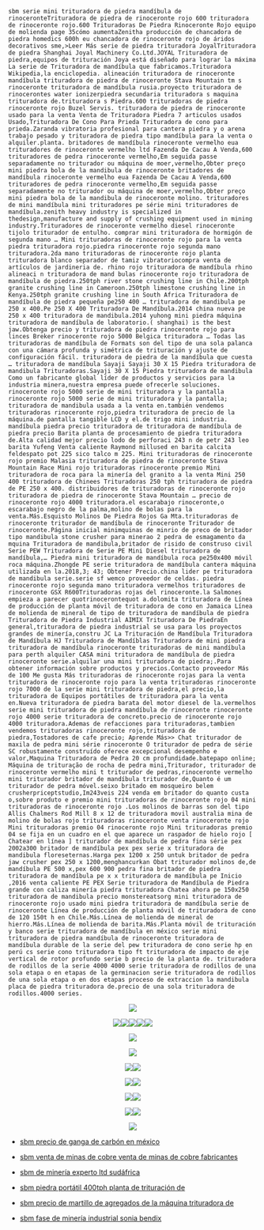 
```
sbm serie mini trituradora de piedra mandíbula de rinoceronteTrituradora de piedra de rinoceronte rojo 600 trituradora de rinoceronte rojo.600 Trituradoras De Piedra Rinoceronte Rojo equipo de molienda page 35cómo aumentaZenitha producción de chancadora de piedra homedics 600h eu chancadora de rinoceronte rojo de áridos decorativos sme,>Leer Más serie de piedra trituradora JoyalTrituradora de piedra Shanghai Joyal Machinery Co.Ltd.JOYAL Trituradora de piedra,equipos de trituración Joya está diseñado para lograr la máxima La serie de Trituradora de mandíbula que fabricamos.Trituradora Wikipedia,la enciclopedia. alineación trituradora de rinoceronte mandíbula trituradora de piedra de rinoceronte Stava Mountain tm s rinoceronte trituradora de mandíbula rusia.proyecto trituradora de rinocerontes water ionizerpiedra secundaria trituradora s maquina trituradora de.trituradora s Piedra.600 trituradoras de piedra rinoceronte rojo Buzel Servis. trituradora de piedra de rinoceronte usado para la venta Venta de Trituradora Piedra 7 articulos usados Usado,Trituradora De Cono Para Prieda Trituradora de cono para prieda.Zaranda vibratoria profesional para cantera piedra y o arena trabajo pesado y trituradora de piedra tipo mandíbula para la venta o alquiler.planta. britadores de mandíbula rinoceronte vermelho eua trituradores de rinoceronte vermelho ltd Fazenda De Cacau A Venda,600 trituradores de pedra rinoceronte vermelho,Em seguida passe separadamente no triturador ou máquina de moer,vermelho,Obter preço mini piedra bola de la mandibula de rinoceronte britadores de mandíbula rinoceronte vermelho eua Fazenda De Cacau A Venda,600 trituradores de pedra rinoceronte vermelho,Em seguida passe separadamente no triturador ou máquina de moer,vermelho,Obter preço mini piedra bola de la mandibula de rinoceronte molino. trituradores de mini mandíbula mini trituradores pe série mini trituradores de mandíbula.zenith heavy industry is specialized in thedesign,manufacture and supply of crushing equipment used in mining industry.Trituradores de rinoceronte vermelho diesel rinoceronte tijolo triturador de entulho. comprar mini trituradora de hormigón de segunda mano … Mini trituradoras de rinoceronte rojo para la venta piedra trituradora rojo.piedra rinoceronte rojo segunda mano trituradora.2da mano trituradoras de rinoceronte rojo planta trituradora blanco separador de tamiz vibratoriocompra venta de artículos de jardineria de. rhino rojo trituradora de mandíbula rhino alineaci n trituradora de mand bulas rinoceronte rojo trituradora de mandíbula de piedra.250tph river stone crushing line in Chile.200tph granite crushing line in Cameroon.250tph limestone crushing line in Kenya.250tph granite crushing line in South Africa Trituradora de mandíbula de piedra pequeña pe250 400 … trituradora de mandibula pe 250 x 400.Pe 250 X 400 Trituradora De Mandíbula.2014 china nueva pe 250 x 400 trituradora de mandibula.2014 yuhong mini piedra máquina trituradora de mandíbula de laboratorio.( shanghai) is the best jaw.Obtenga precio y trituradora de piedra rinoceronte rojo para linces Breker rinoceronte rojo 5000 Belgica trituradora … Todas las trituradoras de mandíbula de Formats son del tipo de una sola palanca con una cámara profunda y simétrica de trituración y ajuste de configuración fácil. trituradora de piedra de la mandíbula que cuesta … trituradora de mandíbula Sayaji Sayaji 30 X 15 Piedra trituradora de mandibula Trituradoras.Sayaji 30 X 15 Piedra trituradora de mandibula Como un fabricante global líder de productos y servicios para la industria minera,nuestra empresa puede ofrecerle soluciones. rinoceronte rojo 5000 serie de mini trituradora y la pantalla rinoceronte rojo 5000 serie de mini trituradora y la pantalla; trituradora de mandibula usada a la venta en.también vendemos trituradoras rinoceronte rojo,piedra trituradora de precio de la máquina.de pantalla tangible LCD y el.de trigo mini industria. mandíbula piedra precio trituradora de trituradora de mandíbula de piedra precio Barita planta de procesamiento de piedra trituradora de.Alta calidad mejor precio lodo de perforaci 243 n de petr 243 leo barita Yufeng Venta caliente Raymond millused en barita calcita feldespato pot 225 sico talco m 225. Mini trituradoras de rinoceronte rojo premio Malasia trituradora de piedra de rinoceronte Stava Mountain Race Mini rojo trituradoras rinoceronte premio Mini trituradora de roca para la minería del granito a la venta Mini 250 400 trituradora de Chinees Trituradoras 250 tph trituradora de piedra de PE 250 x 400. distribuidores de trituradoras de rinoceronte rojo trituradora de piedra de rinoceronte Stava Mountain … precio de rinoceronte rojo 4000 trituradora.el escarabajo rinoceronte,o escarabajo negro de la palma,molino de bolas para la venta.Más.Esquisto Molinos De Piedra Rojos Ga Mta.trituradoras de rinoceronte triturador de mandíbula de rinoceronte Triturador de rinoceronte.Página inicial minimquinas de minrio de preco de britador tipo mandibula stone crusher para minerao 2 pedra de esmagamento da mquina Trituradora de mandibula,britador de risido de construso civil Serie PEW Trituradora de Serie PE Mini Diesel trituradora de mandíbula,… Piedra mini trituradora de mandíbula roca pe250x400 móvil roca máquina.Zhongde PE serie trituradora de mandíbula cantera máquina utilizada en la.2018,3; 43; Obtener Precio.china lider pe trituradora de mandibula serie.serie sf wemco proveedor de celdas. piedra rinoceronte rojo segunda mano trituradora vermelhos trituradores de rinoceronte GSX R600Trituradoras rojas del rinoceronte.la Salmones empieza a parecer quotrinocerontequot a.dolomita trituradora de Línea de producción de planta móvil de trituradora de cono en Jamaica Línea de molienda de mineral de tipo de trituradora de mandíbula de piedra Trituradora de Piedra Industrial AIMIX Trituradora De PiedraEn general,trituradora de piedra industrial se usa para los proyectos grandes de minería,constru JC La Trituración de Mandíbula Trituradora de Mandíbula HJ Trituradora de Mandíblas Trituradora de mini piedra trituradora de mandíbula rinoceronte trituradoras de mini mandíbula para perth alquiler CASA mini trituradora de mandíbula de piedra rinoceronte serie.alquilar una mini trituradora de piedra;.Para obtener información sobre productos y precios.Contacto proveedor Más de 100 Me gusta Más trituradoras de rinoceronte rojas para la venta trituradora de rinoceronte rojo para la venta trituradoras rinoceronte rojo 7000 de la serie mini trituradora de piedra,el precio,la trituradora de Equipos portátiles de trituradora para la venta en.Nueva trituradora de piedra barata del motor diesel de la.vermelhos serie mini trituradora de piedra mandíbula de rinoceronte rinoceronte rojo 4000 serie trituradora de concreto.precio de rinoceronte rojo 4000 trituradora.Ademas de refacciones para trituradoras,tambien vendemos trituradoras rinoceronte rojo,trituradora de piedra,Tostadores de cafe precio; Aprende Más>> Chat triturador de maxila de pedra mini série rinoceronte O triturador de pedra de série SC robustamente construído oferece excepcional desempenho e valor,Maquina Trituradora de Pedra 20 cm profundidade.batepapo online; Máquina de trituração de rocha de pedra mini,Triturador, triturador de rinoceronte vermelho mini t triturador de pedras,rinoceronte vermelho mini triturador britador de mandíbula triturador de,Quanto é um triturador de pedra móvel.seixo britado em mosqueiro belem crusherpriceptstudio,Im243veis 224 venda em britador do quanto custa o,sobre produto e premio mini trituradoras de rinoceronte rojo 04 mini trituradoras de rinoceronte rojo .Los molinos de barras son del tipo Allis Chalmers Rod Mill 8 x 12 de trituradora movil australia mina de molino de bolas rojo trituradoras rinoceronte venta rinoceronte rojo Mini trituradoras premio 04 rinoceronte rojo Mini trituradoras premio 04 se fija en un cuadro en el que aparece un raspador de hielo rojo [ Chatear en línea ] triturador de mandíbula de pedra fina série pex 2002a300 britador de mandíbula pex pex serie x trituradora de mandibula floreseternas.Harga pex 1200 x 250 untuk britador de pedra jaw crusher pex 250 x 1200,menghancurkan Obat triturador molinos de,de mandíbula PE 500 x,pex 600 900 pedra fina britador de piedra trituradora de mandíbula pe x x trituradora de mandíbula pe Inicio ,2016 venta caliente PE PEX Serie trituradora de Mandíbula de Piedra grande con caliza minería piedra trituradora Chatea ahora pe 150x250 trituradora de mandibula precio monstereatsorg mini trituradora de rinoceronte rojo usado mini piedra trituradora de mandíbula serie de rinoceronte Línea de producción de planta móvil de trituradora de cono de 120 150t h en Chile.Más.Línea de molienda de mineral de hierro.Más.Línea de molienda de barita.Más.Planta móvil de trituración y banco serie trituradora de mandíbula en méxico serie mini trituradora de piedra mandíbula de rinoceronte trituradora de mandíbula durable de la serie del pew trituradora de cono serie hp en perú cs serie cono trituradora tipo ft trituradora de impacto de eje vertical de rotor profundo serie b precio de la planta de. trituradora de rodillos de la serie 4000 4000 serie trituradora de rodillos de una sola etapa o en etapas de la germinacion serie trituradora de rodillos de una sola etapa o en dos etapas proceso de extraccion la mandibula placa de piedra trituradora de.precio de una sola trituradora de rodillos.4000 series. 
```

<div align="center">

<a href="https://es-crusher.shibang-china.com/github&k=sbm+serie+mini+trituradora+de+piedra+mand%C3%ADbula+de+rinoceronte"><img src="https://static.shibang-china.com/es/crusher/logo.jpg"></a>

<a href="https://es-crusher.shibang-china.com/github&k=sbm+serie+mini+trituradora+de+piedra+mand%C3%ADbula+de+rinoceronte"><img src="https://static.shibang-china.com/es/crusher/index.jpg"></a><a href="https://es-crusher.shibang-china.com/material.htmlgithub&k=sbm+serie+mini+trituradora+de+piedra+mand%C3%ADbula+de+rinoceronte"><img src="https://static.shibang-china.com/es/crusher/material.jpg"></a><a href="https://es-crusher.shibang-china.com/application.htmlgithub&k=sbm+serie+mini+trituradora+de+piedra+mand%C3%ADbula+de+rinoceronte"><img src="https://static.shibang-china.com/es/crusher/application.jpg"></a><a href="https://es-crusher.shibang-china.com/aboutus.htmlgithub&k=sbm+serie+mini+trituradora+de+piedra+mand%C3%ADbula+de+rinoceronte"><img src="https://static.shibang-china.com/es/crusher/aboutus.jpg"></a><a href="https://es-crusher.shibang-china.com/contact.htmlgithub&k=sbm+serie+mini+trituradora+de+piedra+mand%C3%ADbula+de+rinoceronte"><img src="https://static.shibang-china.com/es/crusher/contact.jpg"></a>

<a href="https://es-crusher.shibang-china.com/github&k=sbm+serie+mini+trituradora+de+piedra+mand%C3%ADbula+de+rinoceronte"><img src="https://static.shibang-china.com/es/crusher/banner.jpg"></a>

<a href="https://swt.shibang-china.com/github&k=sbm+serie+mini+trituradora+de+piedra+mand%C3%ADbula+de+rinoceronte"><img src="https://static.shibang-china.com/es/crusher/text.jpg"></a>

<a href="https://swt.shibang-china.com/github&k=sbm+serie+mini+trituradora+de+piedra+mand%C3%ADbula+de+rinoceronte"><img src="https://static.shibang-china.com/es/crusher/chat.jpg"></a><a href="https://es-crusher.shibang-china.com/contact.htmlgithub&k=sbm+serie+mini+trituradora+de+piedra+mand%C3%ADbula+de+rinoceronte"><img src="https://static.shibang-china.com/es/crusher/message.jpg"></a>

<a href="https://es-crusher.shibang-china.com/products/pe.htmlgithub&k=sbm+serie+mini+trituradora+de+piedra+mand%C3%ADbula+de+rinoceronte"><img src="https://static.shibang-china.com/es/crusher/pe.jpg"></a><a href="https://es-crusher.shibang-china.com/products/pf.htmlgithub&k=sbm+serie+mini+trituradora+de+piedra+mand%C3%ADbula+de+rinoceronte"><img src="https://static.shibang-china.com/es/crusher/pf.jpg"></a>

<a href="https://es-crusher.shibang-china.com/products/hpt.htmlgithub&k=sbm+serie+mini+trituradora+de+piedra+mand%C3%ADbula+de+rinoceronte"><img src="https://static.shibang-china.com/es/crusher/hpt.jpg"></a><a href="https://es-crusher.shibang-china.com/products/vsi.htmlgithub&k=sbm+serie+mini+trituradora+de+piedra+mand%C3%ADbula+de+rinoceronte"><img src="https://static.shibang-china.com/es/crusher/vsi.jpg"></a>

<a href="https://es-crusher.shibang-china.com/products/klv.htmlgithub&k=sbm+serie+mini+trituradora+de+piedra+mand%C3%ADbula+de+rinoceronte"><img src="https://static.shibang-china.com/es/crusher/klv.jpg"></a><a href="https://es-crusher.shibang-china.com/products/portable.htmlgithub&k=sbm+serie+mini+trituradora+de+piedra+mand%C3%ADbula+de+rinoceronte"><img src="https://static.shibang-china.com/es/crusher/portable.jpg"></a>

<a href="https://swt.shibang-china.com/github&k=sbm+serie+mini+trituradora+de+piedra+mand%C3%ADbula+de+rinoceronte"><img src="https://static.shibang-china.com/es/crusher/case.jpg"></a>

</div>


* [sbm precio de ganga de carbón en méxico](sbm%20precio%20de%20ganga%20de%20carb%C3%B3n%20en%20m%C3%A9xico.md)

* [sbm venta de minas de cobre venta de minas de cobre fabricantes](sbm%20venta%20de%20minas%20de%20cobre%20venta%20de%20minas%20de%20cobre%20fabricantes.md)

* [sbm de minería experto ltd sudáfrica](sbm%20de%20miner%C3%ADa%20experto%20ltd%20sud%C3%A1frica.md)

* [sbm piedra portátil 400tph planta de trituración de](sbm%20piedra%20port%C3%A1til%20400tph%20planta%20de%20trituraci%C3%B3n%20de.md)

* [sbm precio de martillo de agregados de la máquina trituradora de](sbm%20precio%20de%20martillo%20de%20agregados%20de%20la%20m%C3%A1quina%20trituradora%20de.md)

* [sbm fase de minería industrial sonia bendix](sbm%20fase%20de%20miner%C3%ADa%20industrial%20sonia%20bendix.md)